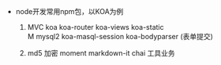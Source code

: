 - node开发常用npm包，以KOA为例
  1. MVC koa koa-router koa-views koa-static  
     M mysql2 koa-masql-session koa-bodyparser (表单提交)
  
  2. md5 加密 moment markdown-it chai 工具业务

  